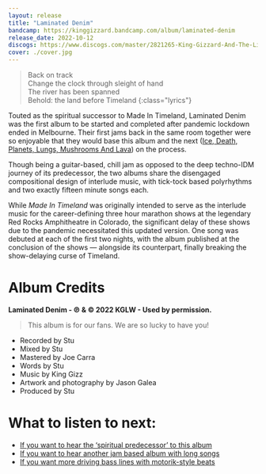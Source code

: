 ```yaml
---
layout: release
title: "Laminated Denim"
bandcamp: https://kinggizzard.bandcamp.com/album/laminated-denim
release_date: 2022-10-12
discogs: https://www.discogs.com/master/2821265-King-Gizzard-And-The-Lizard-Wizard-Laminated-Denim
cover: ./cover.jpg
---
```


> Back on track  
> Change the clock through sleight of hand  
> The river has been spanned  
> Behold: the land before Timeland
{:class="lyrics"}

Touted as the spiritual successor to Made In Timeland, Laminated Denim was the first album to be started and completed after pandemic lockdown ended in Melbourne. Their first jams back in the same room together were so enjoyable that they would base this album and the next ([Ice, Death, Planets, Lungs, Mushrooms And Lava](../ice-death-planets-lungs-mushrooms-and-lava)) on the process.

Though being a guitar-based, chill jam as opposed to the deep techno-IDM journey of its predecessor, the two albums share the disengaged compositional design of interlude music, with tick-tock based polyrhythms and two exactly fifteen minute songs each.

While _Made In Timeland_ was originally intended to serve as the interlude music for the career-defining three hour marathon shows at the legendary Red Rocks Amphitheatre in Colorado, the significant delay of these shows due to the pandemic necessitated this updated version. One song was debuted at each of the first two nights, with the album published at the conclusion of the shows — alongside its counterpart, finally breaking the show-delaying curse of Timeland.

# Album Credits

**Laminated Denim - ℗ & © 2022 KGLW - Used by permission.**

> This album is for our fans. We are so lucky to have you!  

* Recorded by Stu
* Mixed by Stu
* Mastered by Joe Carra
* Words by Stu
* Music by King Gizz
* Artwork and photography by Jason Galea
* Produced by Stu

# What to listen to next:

*   [If you want to hear the ‘spiritual predecessor’ to this album](../made-in-timeland)
*   [If you want to hear another jam based album with long songs](../ice-death-planets-lungs-mushrooms-and-lava)
*   [If you want more driving bass lines with motorik-style beats](../im-in-your-mind-fuzz)
